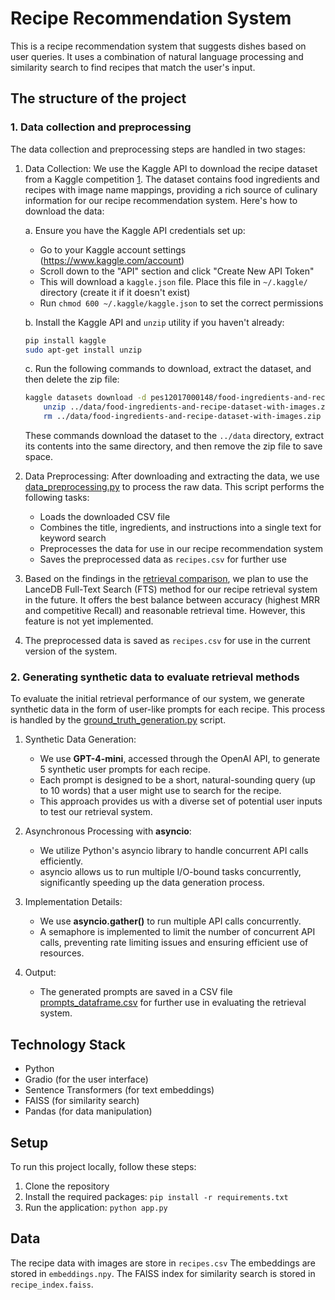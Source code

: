 # Recipe Recommendation System

This is a recipe recommendation system that suggests dishes based on user queries. It uses a combination of natural language processing and similarity search to find recipes that match the user's input.

## The structure of the project

### 1. Data collection and preprocessing

The data collection and preprocessing steps are handled in two stages:

1. Data Collection:
   We use the Kaggle API to download the recipe dataset from a Kaggle competition [1]. The dataset contains food ingredients and recipes with image name mappings, providing a rich source of culinary information for our recipe recommendation system. Here's how to download the data:

   a. Ensure you have the Kaggle API credentials set up:
      - Go to your Kaggle account settings (https://www.kaggle.com/account)
      - Scroll down to the "API" section and click "Create New API Token"
      - This will download a `kaggle.json` file. Place this file in `~/.kaggle/` directory (create it if it doesn't exist)
      - Run `chmod 600 ~/.kaggle/kaggle.json` to set the correct permissions

   b. Install the Kaggle API and `unzip` utility if you haven't already:
      ```bash
      pip install kaggle
      sudo apt-get install unzip
      ```

   c. Run the following commands to download, extract the dataset, and then delete the zip file:
      ```bash
      kaggle datasets download -d pes12017000148/food-ingredients-and-recipe-dataset-with-images -p ../data && \ 
          unzip ../data/food-ingredients-and-recipe-dataset-with-images.zip -d ../data && \ 
          rm ../data/food-ingredients-and-recipe-dataset-with-images.zip
      ```

   These commands download the dataset to the `../data` directory, extract its contents into the same directory, and then remove the zip file to save space.

2. Data Preprocessing:
   After downloading and extracting the data, we use [data_preprocessing.py](./src/data_preprocessing/data_preprocessing.py) to process the raw data. This script performs the following tasks:
   - Loads the downloaded CSV file
   - Combines the title, ingredients, and instructions into a single text for keyword search
   - Preprocesses the data for use in our recipe recommendation system
   - Saves the preprocessed data as `recipes.csv` for further use

3. Based on the findings in the [retrieval comparison](./src/retrieval/retrieval_readme.md), we plan to use the LanceDB Full-Text Search (FTS) method for our recipe retrieval system in the future. It offers the best balance between accuracy (highest MRR and competitive Recall) and reasonable retrieval time. However, this feature is not yet implemented.

4. The preprocessed data is saved as `recipes.csv` for use in the current version of the system.
 
[1]: https://www.kaggle.com/datasets/pes12017000148/food-ingredients-and-recipe-dataset-with-images 

### 2. Generating synthetic data to evaluate retrieval methods

To evaluate the initial retrieval performance of our system, we generate synthetic data in the form of user-like prompts for each recipe. This process is handled by the [ground_truth_generation.py](./src/data_preprocessing/ground_truth_generation.py) script.

1. Synthetic Data Generation:
   - We use **GPT-4-mini**, accessed through the OpenAI API, to generate 5 synthetic user prompts for each recipe.
   - Each prompt is designed to be a short, natural-sounding query (up to 10 words) that a user might use to search for the recipe.
   - This approach provides us with a diverse set of potential user inputs to test our retrieval system.

2. Asynchronous Processing with **asyncio**:
   - We utilize Python's asyncio library to handle concurrent API calls efficiently.
   - asyncio allows us to run multiple I/O-bound tasks concurrently, significantly speeding up the data generation process.

3. Implementation Details:
   - We use **asyncio.gather()** to run multiple API calls concurrently.
   - A semaphore is implemented to limit the number of concurrent API calls, preventing rate limiting issues and ensuring efficient use of resources.

4. Output:
   - The generated prompts are saved in a CSV file [prompts_dataframe.csv](./data/prompts_dataframe.csv) for further use in evaluating the retrieval system.

## Technology Stack

- Python
- Gradio (for the user interface)
- Sentence Transformers (for text embeddings)
- FAISS (for similarity search)
- Pandas (for data manipulation)

## Setup

To run this project locally, follow these steps:

1. Clone the repository
2. Install the required packages: `pip install -r requirements.txt`
3. Run the application: `python app.py`

## Data

The recipe data with images are store in `recipes.csv`
The embeddings are stored in `embeddings.npy`.
The FAISS index for similarity search is stored in `recipe_index.faiss`.
